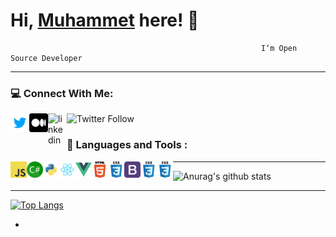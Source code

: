   # Hi, [Muhammet](http://muhammetcokyaman.com) here! 👋
                                                            I‘m Open Source Developer
--------------------------------------------------------------------------------------------------------------------------------------------------------------------------------

 ### 💻 Connect With Me:
 ![Twitter Follow](https://img.shields.io/twitter/follow/M_ckymn?color=%231DA1F2&logo=twitter&style=for-the-badge)
[<img align="left" alt="twitter" width="30px" src="https://raw.githubusercontent.com/github/explore/80688e429a7d4ef2fca1e82350fe8e3517d3494d/topics/twitter/twitter.png" />](http://twitter.com/M_ckymn)
[<img align="left" alt="medium" width="30px" src="https://raw.githubusercontent.com/github/explore/80688e429a7d4ef2fca1e82350fe8e3517d3494d/topics/medium/medium.png" />](https://medium.com/@cokyamanmuhammet)
[<img align="left" alt="linkedin" width="30px" src="https://raw.githubusercontent.com/github/explore/80688e429a7d4ef2fca1e82350fe8e3517d3494d/topics/linkedin/linkedin.png" />](https://www.linkedin.com/in/muhammet-%C3%A7okyaman-ba9591197/)

 ### 👀 Languages and Tools :
<img align="left" alt="Javascript" width="26px" src="https://raw.githubusercontent.com/github/explore/80688e429a7d4ef2fca1e82350fe8e3517d3494d/topics/javascript/javascript.png" />
<img align="left" alt="CSharp" width="26px" src="https://raw.githubusercontent.com/github/explore/80688e429a7d4ef2fca1e82350fe8e3517d3494d/topics/csharp/csharp.png" />
<img align="left" alt="CSharp" width="26px" src="https://raw.githubusercontent.com/github/explore/80688e429a7d4ef2fca1e82350fe8e3517d3494d/topics/python/python.png" />
<img align="left" alt="React" width="26px" src="https://raw.githubusercontent.com/github/explore/80688e429a7d4ef2fca1e82350fe8e3517d3494d/topics/react/react.png" /> 
<img align="left" alt="Vue" width="26px" src="https://raw.githubusercontent.com/github/explore/80688e429a7d4ef2fca1e82350fe8e3517d3494d/topics/vue/vue.png" />
<img align="left" alt="Html5" width="26px" src="https://raw.githubusercontent.com/github/explore/80688e429a7d4ef2fca1e82350fe8e3517d3494d/topics/html/html.png" />
<img align="left" alt="Css" width="26px" src="https://raw.githubusercontent.com/github/explore/80688e429a7d4ef2fca1e82350fe8e3517d3494d/topics/css/css.png" />
<img align="left" alt="Bootstrap" width="26px" src="https://raw.githubusercontent.com/github/explore/80688e429a7d4ef2fca1e82350fe8e3517d3494d/topics/bootstrap/bootstrap.png" />
<img align="left" alt="Css" width="26px" src="https://raw.githubusercontent.com/github/explore/80688e429a7d4ef2fca1e82350fe8e3517d3494d/topics/css/css.png" />
<img align="left" alt="Css" width="26px" src="https://raw.githubusercontent.com/github/explore/80688e429a7d4ef2fca1e82350fe8e3517d3494d/topics/css/css.png" />

--------------------------------------------------------------------------------------------------------------------------------------------------------------------------------
          
![Anurag's github stats](https://github-readme-stats.vercel.app/api?username=cokyaman65&show_icons=true&theme=tokyonight)
                        
---------------------------------------------------------------------------------------------------------------------------------------------------------------------------------

[![Top Langs](https://github-readme-stats.vercel.app/api/top-langs/?username=cokyaman65&layout=compact)](https://github.com/anuraghazra/github-readme-stats)

                 

- 



